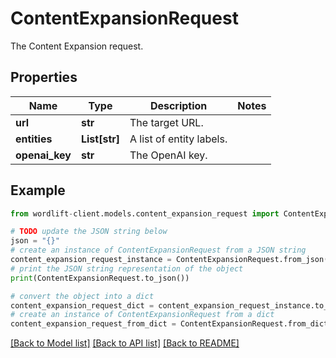 # ContentExpansionRequest

The Content Expansion request.

## Properties

Name | Type | Description | Notes
------------ | ------------- | ------------- | -------------
**url** | **str** | The target URL. | 
**entities** | **List[str]** | A list of entity labels. | 
**openai_key** | **str** | The OpenAI key. | 

## Example

```python
from wordlift-client.models.content_expansion_request import ContentExpansionRequest

# TODO update the JSON string below
json = "{}"
# create an instance of ContentExpansionRequest from a JSON string
content_expansion_request_instance = ContentExpansionRequest.from_json(json)
# print the JSON string representation of the object
print(ContentExpansionRequest.to_json())

# convert the object into a dict
content_expansion_request_dict = content_expansion_request_instance.to_dict()
# create an instance of ContentExpansionRequest from a dict
content_expansion_request_from_dict = ContentExpansionRequest.from_dict(content_expansion_request_dict)
```
[[Back to Model list]](../README.md#documentation-for-models) [[Back to API list]](../README.md#documentation-for-api-endpoints) [[Back to README]](../README.md)


